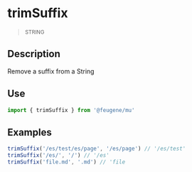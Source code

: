 # trimSuffix

> <small>STRING</small>

## Description

Remove a suffix from a String

## Use

```js
import { trimSuffix } from '@feugene/mu'
```

## Examples

```js
trimSuffix('/es/test/es/page', '/es/page') // '/es/test'
trimSuffix('/es/', '/') // '/es'
trimSuffix('file.md', '.md') // 'file
```
